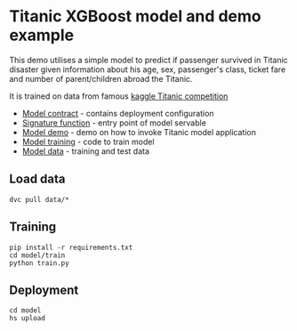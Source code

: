 # Titanic XGBoost model and demo example

This demo utilises a simple model to predict if passenger survived in Titanic disaster given information about his age, sex, passenger's class, ticket fare and number of parent/children abroad the Titanic.

It is trained on data from famous [kaggle Titanic competition](https://www.kaggle.com/c/titanic/overview)

- [Model contract](model/serving.yaml) - contains deployment configuration
- [Signature function](model/src/func_main.py) - entry point of model servable
- [Model demo](demo/titanic_demo.ipynb) - demo on how to invoke Titanic model application
- [Model training](model/train) - code to train model
- [Model data](data) - training and test data

## Load data
```commandline
dvc pull data/*
```

## Training

```commandline
pip install -r requirements.txt
cd model/train
python train.py
```

## Deployment
```commandline
cd model
hs upload
```